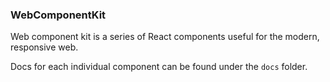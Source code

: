 ### WebComponentKit

Web component kit is a series of React components useful for the modern, responsive web.

Docs for each individual component can be found under the `docs` folder.